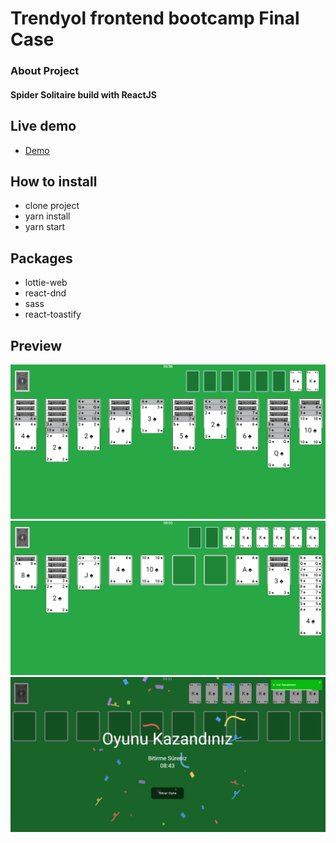 # Trendyol frontend bootcamp Final Case
### About Project
#### Spider Solitaire build with ReactJS

## Live demo
- [Demo](https://clever-lamarr-9d0297.netlify.app/)

## How to install
- clone project
- yarn install
- yarn start

## Packages
- lottie-web
- react-dnd
- sass
- react-toastify


## Preview

![Resim](public/images/1.png)
![Resim](public/images/2.png)
![Resim](public/images/3.png)